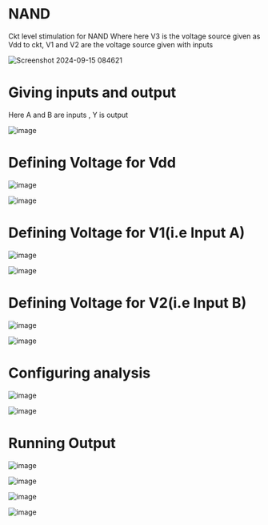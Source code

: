 # NAND

Ckt level stimulation for NAND
Where here V3 is the voltage source given as Vdd to ckt,
V1 and V2 are the voltage source given with inputs

![Screenshot 2024-09-15 084621](https://github.com/user-attachments/assets/fe0e25cb-b203-4dc4-9847-a689c7d44e16)

# Giving inputs and output
Here A and B are inputs , Y is output 

![image](https://github.com/user-attachments/assets/5b8ccc81-3fef-4c2c-a143-cb7cb5772760)

# Defining Voltage for Vdd

![image](https://github.com/user-attachments/assets/74f6c916-6483-4796-9469-a5ed85530bc9)

![image](https://github.com/user-attachments/assets/f6014be0-d283-404d-913e-ffdebe2b7962)

# Defining Voltage for V1(i.e Input A)

![image](https://github.com/user-attachments/assets/5d913c70-99d6-4140-a1ad-4b92b66ed569)

![image](https://github.com/user-attachments/assets/838c4a35-81b5-411a-9604-eb77c11ad9c5)

# Defining Voltage for V2(i.e Input B)

![image](https://github.com/user-attachments/assets/b24c1e8b-214f-46d0-a212-d39898dbaeee)
 
![image](https://github.com/user-attachments/assets/56c4d9b3-07b9-4e59-a3f5-f9d905035f93)

# Configuring analysis

![image](https://github.com/user-attachments/assets/920b0250-7b7c-455b-b12b-6ed8bbca4fd3)

![image](https://github.com/user-attachments/assets/91cbd298-1c10-43dc-a948-54695b3fa805)
 
# Running Output 

![image](https://github.com/user-attachments/assets/33c02265-565c-4ff0-83b8-15344e529815)

![image](https://github.com/user-attachments/assets/5e838417-60a7-4846-9131-a0d338c8a0b3)

![image](https://github.com/user-attachments/assets/8f4b2352-7e9a-4135-af73-a78d6f962143)

![image](https://github.com/user-attachments/assets/bbad49f4-dce2-48d5-b883-c095ebf9794f)

